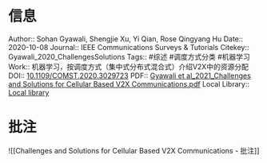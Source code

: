# 信息
Author:: Sohan Gyawali, Shengjie Xu, Yi Qian, Rose Qingyang Hu
Date:: 2020-10-08
Journal:: IEEE Communications Surveys & Tutorials
Citekey:: Gyawali_2020_ChallengesSolutions
Tags:: #综述  #调度方式分类 #机器学习 
Work:: 机器学习，按调度方式（集中式分布式混合式）介绍V2X中的资源分配
DOI:: [10.1109/COMST.2020.3029723](https://doi.org/10.1109/COMST.2020.3029723)
PDF:: [Gyawali et al_2021_Challenges and Solutions for Cellular Based V2X Communications.pdf](zotero://open-pdf/library/items/WVTLNWEM)
Local Library:: [Local library](zotero://select/items/1_KPZYAJXE)

# 批注
![[Challenges and Solutions for Cellular Based V2X Communications - 批注]]